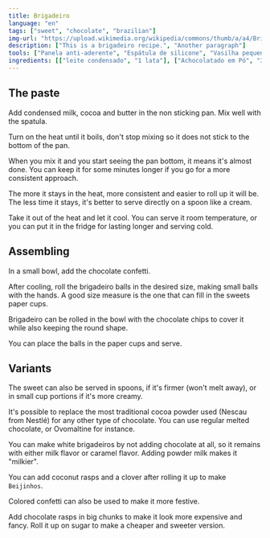 ```yaml
---
title: Brigadeiro
language: "en"
tags: ["sweet", "chocolate", "brazilian"]
img-url: "https://upload.wikimedia.org/wikipedia/commons/thumb/a/a4/Brigadeiro.jpg/1280px-Brigadeiro.jpg"
description: ["This is a brigadeiro recipe.", "Another paragraph"]
tools: ["Panela anti-aderente", "Espátula de silicone", "Vasilha pequena"]
ingredients: [["leite condensado", "1 lata"], ["Achocolatado em Pó", "3 a 5 colheres"], ["manteiga", "1 colher"], ["Confeito de chocolate", ""]]
---
```


## The paste

Add condensed milk, cocoa and butter in the non sticking pan. Mix well with the spatula.

Turn on the heat until it boils, don't stop mixing so it does not stick to the bottom of the pan.

When you mix it and you start seeing the pan bottom, it means it's almost done. You can keep it for some minutes longer if you go for a more consistent approach. 

The more it stays in the heat, more consistent and easier to roll up it will be. The less time it stays, it's better to serve directly on a spoon like a cream.

Take it out of the heat and let it cool. You can serve it room temperature, or you can put it in the fridge for lasting longer and serving cold.

## Assembling

In a small bowl, add the chocolate confetti.

After cooling, roll the brigadeiro balls in the desired size, making small balls with the hands. A good size measure is the one that can fill in the sweets paper cups.

Brigadeiro can be rolled in the bowl with the chocolate chips to cover it while also keeping the round shape.

You can place the balls in the paper cups and serve.

## Variants

The sweet can also be served in spoons, if it's firmer (won't melt away), or in small cup portions if it's more creamy.

It's possible to replace the most traditional cocoa powder used (Nescau from Nestlé) for any other type of chocolate. You can use regular melted chocolate, or Ovomaltine for instance. 

You can make white brigadeiros by not adding chocolate at all, so it remains with either milk flavor or caramel flavor. Adding powder milk makes it "milkier".

You can add coconut rasps and a clover after rolling it up to make `Beijinhos`.

Colored confetti can also be used to make it more festive. 

Add chocolate rasps in big chunks to make it look more expensive and fancy. Roll it up on sugar to make a cheaper and sweeter version.